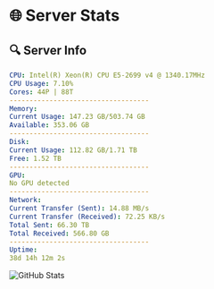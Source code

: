 # 🌐 Server Stats
## 🔍 Server Info
```yaml
CPU: Intel(R) Xeon(R) CPU E5-2699 v4 @ 1340.17MHz
CPU Usage: 7.10%
Cores: 44P | 88T
-----------------------------------
Memory:
Current Usage: 147.23 GB/503.74 GB
Available: 353.06 GB
-----------------------------------
Disk:
Current Usage: 112.82 GB/1.71 TB
Free: 1.52 TB
-----------------------------------
GPU:
No GPU detected
-----------------------------------
Network:
Current Transfer (Sent): 14.88 MB/s
Current Transfer (Received): 72.25 KB/s
Total Sent: 66.30 TB
Total Received: 566.80 GB
-----------------------------------
Uptime:
38d 14h 12m 2s
```
![GitHub Stats](https://img.shields.io/badge/Updated-2025-04-15_11:34:51-blue)